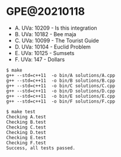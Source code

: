 # GPE@20210118

* A. UVa: 10209 - Is this integration
* B. UVa: 10182 - Bee maja
* C. UVa: 10099 - The Tourist Guide
* D. UVa: 10104 - Euclid Problem
* E. UVa: 10125 - Sumsets
* F. UVa: 147 - Dollars

```shell
$ make
g++ --std=c++11  -o bin/A solutions/A.cpp
g++ --std=c++11  -o bin/B solutions/B.cpp
g++ --std=c++11  -o bin/C solutions/C.cpp
g++ --std=c++11  -o bin/D solutions/D.cpp
g++ --std=c++11  -o bin/E solutions/E.cpp
g++ --std=c++11  -o bin/F solutions/F.cpp

$ make test
Checking A.test
Checking B.test
Checking C.test
Checking D.test
Checking E.test
Checking F.test
Success, all tests passed.
```
